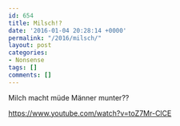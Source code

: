 ```yaml
---
id: 654
title: Milsch!?
date: '2016-01-04 20:28:14 +0000'
permalink: "/2016/milsch/"
layout: post
categories:
- Nonsense
tags: []
comments: []
---
```

Milch macht müde Männer munter??

<https://www.youtube.com/watch?v=toZ7Mr-ClCE>